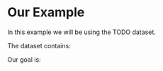 # Our Example

In this example we will be using the TODO dataset.

The dataset contains:

Our goal is:
